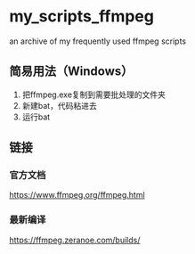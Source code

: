 # my_scripts_ffmpeg
an archive of my frequently used ffmpeg scripts

## 简易用法（Windows）
1. 把ffmpeg.exe复制到需要批处理的文件夹
2. 新建bat，代码粘进去
3. 运行bat

## 链接
### 官方文档
https://www.ffmpeg.org/ffmpeg.html

### 最新编译
https://ffmpeg.zeranoe.com/builds/
